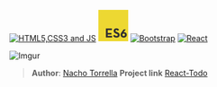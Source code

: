 [![HTML5,CSS3 and JS](https://github.com/FransLopez/logo-images/blob/master/logos/html5-css3-js.png)](http://www.w3.org/)
[![ES6](https://github.com/MarioTerron/logo-images/blob/master/logos/es6.png)](http://www.ecma-international.org/ecma-262/6.0/)
[![Bootstrap](https://github.com/FransLopez/logo-images/blob/master/logos/bootstrap.png)](http://getbootstrap.com/)
[![React](https://github.com/FransLopez/logo-images/blob/master/logos/react.png)](https://facebook.github.io/react/)

![Imgur](http://res.cloudinary.com/agonistickatai/image/upload/v1515680280/Captura_de_pantalla_2018-01-11_a_las_15.17.22_ngpn5n.png)


> **Author**: [Nacho Torrella](https://www.linkedin.com/in/nacho-torrella-6599ba79/)
> **Project link** [React-Todo](http://incompetent-spoon.surge.sh/)